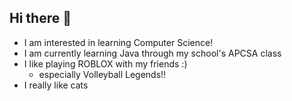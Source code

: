 ## Hi there 👋

- I am interested in learning Computer Science!
- I am currently learning Java through my school's APCSA class
- I like playing ROBLOX with my friends :)
  - especially Volleyball Legends!!
- I really like cats

<!--
**yufeiwu09/yufeiwu09** is a ✨ _special_ ✨ repository because its `README.md` (this file) appears on your GitHub profile.

Here are some ideas to get you started:

- 🔭 I’m currently working on ...
- 🌱 I’m currently learning ...
- 👯 I’m looking to collaborate on ...
- 🤔 I’m looking for help with ...
- 💬 Ask me about ...
- 📫 How to reach me: ...
- 😄 Pronouns: ...
- ⚡ Fun fact: ...
-->
